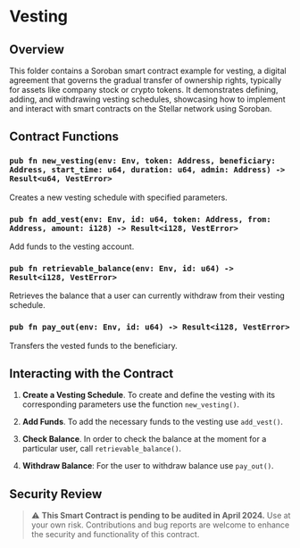 # Vesting

## Overview

This folder contains a Soroban smart contract example for vesting, a digital agreement that governs the gradual transfer of ownership rights, typically for assets like company stock or crypto tokens. It demonstrates defining, adding, and withdrawing vesting schedules, showcasing how to implement and interact with smart contracts on the Stellar network using Soroban.

## Contract Functions

### `pub fn new_vesting(env: Env, token: Address, beneficiary: Address, start_time: u64, duration: u64, admin: Address) -> Result<u64, VestError>` 

Creates a new vesting schedule with specified parameters.

### `pub fn add_vest(env: Env, id: u64, token: Address, from: Address, amount: i128) -> Result<i128, VestError>`

Add funds to the vesting account.

### `pub fn retrievable_balance(env: Env, id: u64) -> Result<i128, VestError>`

Retrieves the balance that a user can currently withdraw from their vesting schedule.

### `pub fn pay_out(env: Env, id: u64) -> Result<i128, VestError>`

Transfers the vested funds to the beneficiary.


## Interacting with the Contract

1. **Create a Vesting Schedule**. To create and define the vesting with its corresponding parameters use the function `new_vesting()`.

2. **Add Funds**. To add the necessary funds to the vesting use `add_vest()`.

3. **Check Balance**. In order to check the balance at the moment for a particular user, call `retrievable_balance()`.

4. **Withdraw Balance**: For the user to withdraw balance use `pay_out()`.

## Security Review

> :warning: **This Smart Contract is pending to be audited in April 2024.** Use at your own risk. Contributions and bug reports are welcome to enhance the security and functionality of this contract.

